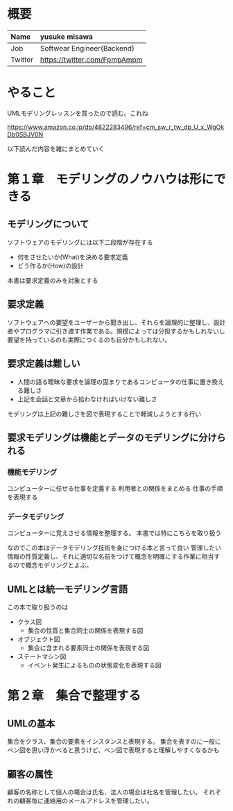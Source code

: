 # 概要

| Name | yusuke misawa |
|:-----------|:------------|
| Job | Softwear Engineer(Backend) |
| Twitter | https://twitter.com/FpmpAmpm |

# やること
UMLモデリングレッスンを買ったので読む。これね

https://www.amazon.co.jp/dp/4822283496/ref=cm_sw_r_tw_dp_U_x_WgOkDb0SBJV0N 

以下読んだ内容を雑にまとめていく

# 第１章　モデリングのノウハウは形にできる
## モデリングについて
ソフトウェアのモデリングには以下二段階が存在する

* 何をさせたいか(What)を決める要求定義
* どう作るか(How)の設計

本書は要求定義のみを対象とする

## 要求定義
ソフトウェアへの要望をユーザーから聞き出し、それらを論理的に整理し、設計者やプログラマに引き渡す作業である。規模によっては分担するかもしれないし要望を持っているのも実際につくるのも自分かもしれない。

## 要求定義は難しい
* 人間の語る曖昧な要求を論理の固まりであるコンピュータの仕事に置き換える難しさ
* 上記を会話と文章から拾わなければいけない難しさ

モデリングは上記の難しさを図で表現することで軽減しようとする行い

## 要求モデリングは機能とデータのモデリングに分けられる

### 機能モデリング
コンピューターに任せる仕事を定義する
利用者との関係をまとめる
仕事の手順を表現する

### データモデリング
コンピューターに覚えさせる情報を整理する。
本書では特にこちらを取り扱う

なのでこの本はデータモデリング技術を身につける本と言って良い
管理したい情報の性質定義し、それに適切な名前をつけて概念を明確にする作業に相当するので概念モデリングとよぶ。

## UMLとは統一モデリング言語
この本で取り扱うのは
* クラス図
    * 集合の性質と集合同士の関係を表現する図
* オブジェクト図
    * 集合に含まれる要素同士の関係を表現する図
* ステートマシン図
    * イベント発生によるものの状態変化を表現する図

# 第２章　集合で整理する

## UMLの基本
集合をクラス、集合の要素をインスタンスと表現する。
集合を表すのに一般にベン図を思い浮かべると思うけど、ベン図で表現すると理解しやすくなるかも

## 顧客の属性
顧客の名称として個人の場合は氏名、法人の場合は社名を管理したい。
それぞれの顧客毎に連絡用のメールアドレスを管理したい。


